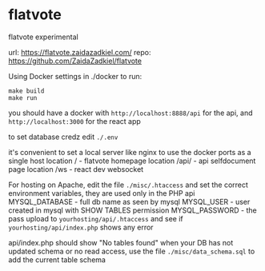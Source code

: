 # flatvote
flatvote experimental

url:  https://flatvote.zaidazadkiel.com/
repo: https://github.com/ZaidaZadkiel/flatvote

Using Docker settings in ./docker
to run:

```
make build
make run
```

you should have a docker with `http://localhost:8888/api` for the api, and `http://localhost:3000` for the react app

to set database credz edit `./.env `

it's convenient to set a local server like nginx to use the docker ports as a single host
location /     - flatvote homepage
location /api/ - api selfdocument page
location /ws   - react dev websocket

For hosting on Apache, edit the file `./misc/.htaccess` and set the correct environment variables, they are used only in the PHP api
MYSQL_DATABASE - full db name as seen by mysql
MYSQL_USER     - user created in mysql with SHOW TABLES permission
MYSQL_PASSWORD - the pass
upload to `yourhosting/api/.htaccess` and see if `yourhosting/api/index.php` shows any error

api/index.php should show "No tables found" when your DB has not updated schema or no read access, use the file `./misc/data_schema.sql` to add the current table schema 